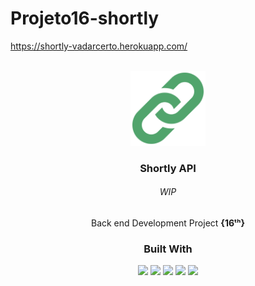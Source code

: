 # Projeto16-shortly
 https://shortly-vadarcerto.herokuapp.com/
<div id="top"></div>
<!-- PROJECT LOGO -->
<br />
<div align="center">
  <a href="https://github.com/Jogoce18/Projeto16-shortly">
    <img src="https://github.com/NivaldoFarias/shortly-api/blob/main/assets/shortly-api-logo.png" alt="Logo" width="120">
  </a>

<h3 align="center">Shortly API</h3>
  <h6 align="center">WIP</h6>
  <p align="center">
    Back end Development Project <strong>{16ᵗʰ}</strong>
    <br />
    
</div>

<div align="center">
  <h3 align="center">Built With</h3>

  <img src="https://img.shields.io/badge/Heroku-430098?style=for-the-badge&logo=heroku&logoColor=white" height="30px"/>
  <img src="https://img.shields.io/badge/PostgreSQL-316192?style=for-the-badge&logo=postgresql&logoColor=white" height="30px"/>
  <img src="https://img.shields.io/badge/TypeScript-007ACC?style=for-the-badge&logo=typescript&logoColor=white" height="30px"/>
  <img src="https://img.shields.io/badge/Node.js-43853D?style=for-the-badge&logo=node.js&logoColor=white" height="30px"/>  
  <img src="https://img.shields.io/badge/Express.js-404D59?style=for-the-badge&logo=express.js&logoColor=white" height="30px"/>
 
  
</div>

